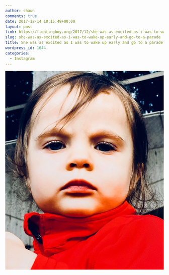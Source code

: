 ```yaml
---
author: shawn
comments: true
date: 2017-12-14 18:15:48+00:00
layout: post
link: https://floatingboy.org/2017/12/she-was-as-excited-as-i-was-to-wake-up-early-and-go-to-a-parade/
slug: she-was-as-excited-as-i-was-to-wake-up-early-and-go-to-a-parade
title: She was as excited as I was to wake up early and go to a parade ?
wordpress_id: 1644
categories:
  - Instagram
---
```


[![She was as excited as I was to wake up early and go to a parade ?](/assets/media/2017/12/24175141_203673560204930_3741525562653409280_n.jpg)](/assets/media/2017/12/24175141_203673560204930_3741525562653409280_n.jpg)

